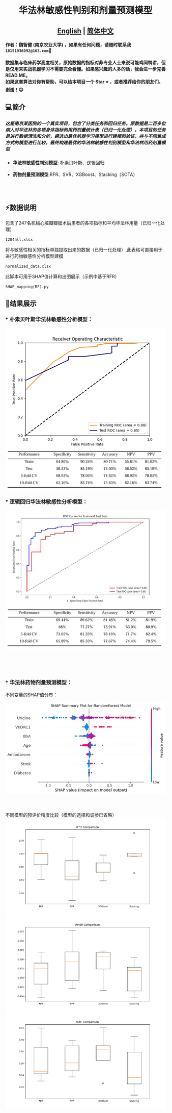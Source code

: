 


# <div align="center">华法林敏感性判别和剂量预测模型
## <div align="center"><b><a href="https://github.com/ZhijianWei/Machine_Learning/blob/main/README.md">English</a> | <a href="https://github.com/ZhijianWei/Machine_Learning/blob/main/READMEzh.md">简体中文</a></b></div>




#### 作者：魏智健 (南京农业大学) ，如果有任何问题，请随时联系我``18151936092@163.com``📧
 **数据集与临床药学高度相关，原始数据的指标对非专业人士来说可能鸡同鸭讲，但是仅用来实战机器学习不需要完全看懂。如果感兴趣的人多的话，我会进一步完善READ.ME。<br>
   如果这套算法对你有帮助，可以给本项目一个 Star ⭐ ，或者推荐给你的朋友们，谢谢！😊**






##  💻简介
##### 这是南京某医院的一个真实项目，包含了分类任务和回归任务。原数据是二百多位病人对华法林的各项身体指标和用药剂量统计表（已归一化处理）。本项目的任务是进行数据清洗和分析，遴选出最佳机器学习模型进行建模和验证，并与不同集成方式的模型进行比较，最终构建最优的华法林敏感性判别模型和华法林用药剂量模型

* **华法林敏感性判别模型**: 朴素贝叶斯、逻辑回归
  <br><br>
 * **药物剂量预测模型**:RFR、SVR、XGBoost、Stacking（SOTA）
<br>

<br>

## ⚡数据说明



包含了247名机械心脏瓣瓣膜术后患者的各项指标和平均华法林用量（已归一化处理）

    1204all.xlsx


将与敏感性相关的指标单独提取出来的数据（已归一化处理）,此表格可直接用于进行药物敏感性分析模型建模

    normalized_data.xlsx
   
此脚本可用于SHAP值计算和出图展示（示例中基于RFR）


    SHAP_mapping(RF).py


## 👀结果展示

### * **朴素贝叶斯华法林敏感性分析模型**：
![img.png](NB_ROC.png)
![NB_accuracy.png](NB_accuracy.png)

### * **逻辑回归华法林敏感性分析模型**：
![LR_ROC.jpg](LR_ROC.jpg)
![LR_accuracy.png](LR_accuracy.png)


   

<br><br><br>

### * **华法林药物剂量预测模型**：
不同变量的SHAP值分布：

![SHAP(RF).jpg](SHAP%28RF%29.jpg)
<br><br>
<br>
<br>
不同模型的预评价精度比较（模型的选择和调参已省略）
![R2.png](R2.png)
![RMSE.png](RMSE.png)
![MAE.png](MAE.png)

<br><br><br>


